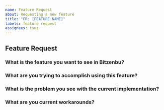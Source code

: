 ```yaml
---
name: Feature Request
about: Requesting a new feature
title: "FR: [FEATURE NAME]"
labels: feature request
assignees: tsuz
---
```


<!--

Before creating this ticket, please search whether this is already ticketed.
If that is the case, please add thumbs up emoji on that ticket to show that you need it.
If it's not documented, please answer the below questions clearly. Not answering it in depth will require
If the questions below are not answered clearly, it can be closed right away.

-->

## Feature Request

### What is the feature you want to see in Bitzenbu?

<!--

If you have multiple ways of approaching this, please add all the acceptance criteria in a list.

-->

### What are you trying to accomplish using this feature?

<!--

Please tell us what you can accomplish better because this feature is implemented.
For example, "I can compare order history data among all exchanges my algo order bot places to understand XYZ"

If you have a screnshot (with annotation) or a video of what you expect, that would help us expedite this process.

-->

### What is the problem you see with the current implementation?

<!--

Please describe your pain in more depth. 
For example, "
I have to view two applications each time which takes me 20 seconds to compare data and I do that every 10 minutes so, 
I could be saving 300 minutes per month."

-->

### What are you current workarounds?

<!--

Please describe your current workarounds in more depth. 
For example, "I have to view two applications and each time and I do that every 10 minutes"

-->
